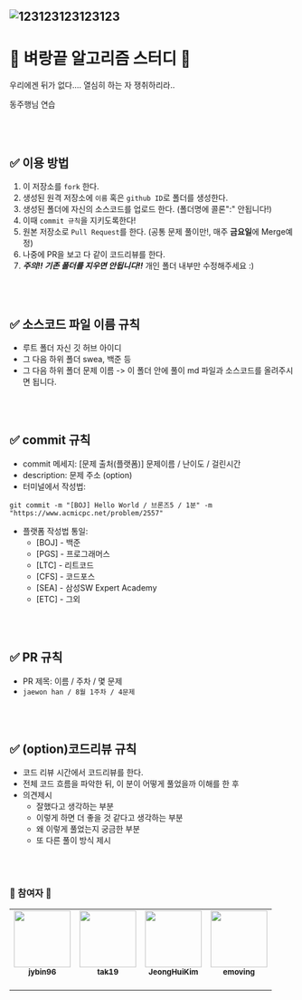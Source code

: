 ![123123123123123](https://user-images.githubusercontent.com/59672589/215430219-419b5f98-ffd3-45dc-9f78-e8f730cff2c6.png)
---
# 💯 벼랑끝 알고리즘 스터디 📝

우리에겐 뒤가 없다....
열심히 하는 자 쟁취하리라..

동주행님 연습

<br />
<br />

## ✅ 이용 방법
1. 이 저장소를 `fork` 한다.
2. 생성된 원격 저장소에 `이름` 혹은 `github ID`로 폴더를 생성한다.
3. 생성된 폴더에 자신의 소스코드를 업로드 한다. (폴더명에 콜론":" 안됩니다!)
4. 이때 `commit 규칙`을 지키도록한다!
5. 원본 저장소로 `Pull Request`를 한다. (공통 문제 풀이만!, 매주 **금요일**에 Merge예정)
6. 나중에 PR을 보고 다 같이 코드리뷰를 한다.
7. ***주의!! 기존 폴더를 지우면 안됩니다!!*** 개인 폴더 내부만 수정해주세요 :)

<br />
<br />

## ✅ 소스코드 파일 이름 규칙
- 루트 폴더 자신 깃 허브 아이디
- 그 다음 하위 폴더 swea, 백준 등
- 그 다음 하위 폴더 문제 이름 -> 이 폴더 안에 풀이 md 파일과 소스코드를 올려주시면 됩니다.
<br />
<br />

## ✅ commit 규칙
- commit 메세지: [문제 출처(플랫폼)] 문제이름 / 난이도 / 걸린시간 
- description: 문제 주소 (option)
- 터미널에서 작성법: 
```
git commit -m "[BOJ] Hello World / 브론즈5 / 1분" -m "https://www.acmicpc.net/problem/2557"
```
- 플랫폼 작성법 통일: 
  * [BOJ] - 백준 
  * [PGS] - 프로그래머스
  * [LTC] - 리트코드
  * [CFS] - 코드포스
  * [SEA] - 삼성SW Expert Academy
  * [ETC] - 그외

<br />
<br />

## ✅ PR 규칙
- PR 제목: 이름 / 주차 / 몇 문제
-  ```jaewon han / 8월 1주차 / 4문제 ```

<br />
<br />

## ✅ (option)코드리뷰 규칙
- 코드 리뷰 시간에서 코드리뷰를 한다.
- 전체 코드 흐름을 파악한 뒤, 이 분이 어떻게 풀었을까 이해를 한 후 
- 의견제시
  -   잘했다고 생각하는 부분
  -   이렇게 하면 더 좋을 것 같다고 생각하는 부분
  -   왜 이렇게 풀었는지 궁금한 부분
  -   또 다른 풀이 방식 제시

<br />
<br />

### 🎉 참여자 🎉
<table>
<tr>
 <td align="center"><a href="https://github.com/jybin96"><img src="https://user-images.githubusercontent.com/59672589/215908571-a119cf3d-70f8-4fee-bce4-7d2139465a7b.png" width="100px;" alt=""/><br /><sub><b>jybin96</b><br></sub></a><br /></td>
<td align="center"><a href="https://github.com/tak19"><img src="https://user-images.githubusercontent.com/59672589/215909275-83b8457b-4760-413b-9231-d0b69589184a.png" width="100px;" alt=""/><br /><sub><b>tak19</b><br></sub></a><br /></td>
<td align="center"><a href="https://github.com/JeongHuiKim"><img src="https://user-images.githubusercontent.com/59672589/215909592-18122836-b523-42ed-bc3d-a591f279b84d.JPG" width="100px;" alt=""/><br /><sub><b>JeongHuiKim</b><br></sub></a><br /></td>
 <td align="center"><a href="https://github.com/emoving"><img src="https://user-images.githubusercontent.com/59672589/215910765-6f508f97-503b-4db8-bb59-ad02d8b6a726.png" width="100px;" alt=""/><br /><sub><b>emoving</b><br></sub></a><br /></td>
</tr> 
</table>

